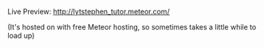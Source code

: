 Live Preview:
http://lytstephen_tutor.meteor.com/

(It's hosted on with free Meteor hosting, so sometimes takes a little while to load up)
